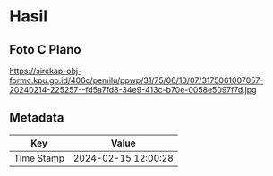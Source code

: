 # Hasil

## Foto C Plano

https://sirekap-obj-formc.kpu.go.id/406c/pemilu/ppwp/31/75/06/10/07/3175061007057-20240214-225257--fd5a7fd8-34e9-413c-b70e-0058e5097f7d.jpg


## Metadata

| Key        | Value               |
| ---------- | ------------------- |
| Time Stamp | 2024-02-15 12:00:28 |



